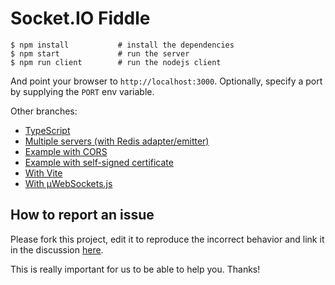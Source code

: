 
# Socket.IO Fiddle

```
$ npm install           # install the dependencies
$ npm start             # run the server
$ npm run client        # run the nodejs client
```

And point your browser to `http://localhost:3000`. Optionally, specify a port by supplying the `PORT` env variable.

Other branches:

- [TypeScript](https://github.com/socketio/socket.io-fiddle/tree/typescript)
- [Multiple servers (with Redis adapter/emitter)](https://github.com/socketio/socket.io-fiddle/tree/multiple-servers)
- [Example with CORS](https://github.com/socketio/socket.io-fiddle/tree/cors)
- [Example with self-signed certificate](https://github.com/socketio/socket.io-fiddle/tree/ssl-example)
- [With Vite](https://github.com/socketio/socket.io-fiddle/tree/vite)
- [With µWebSockets.js](https://github.com/socketio/socket.io-fiddle/tree/uws)

## How to report an issue

Please fork this project, edit it to reproduce the incorrect behavior and link it in the discussion [here](https://github.com/socketio/socket.io/discussions/new).

This is really important for us to be able to help you. Thanks!
